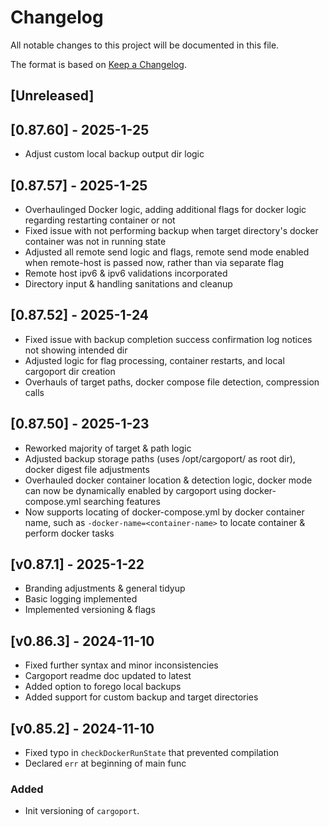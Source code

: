 # Changelog

All notable changes to this project will be documented in this file.

The format is based on [Keep a Changelog](https://keepachangelog.com/en/1.0.0/).

## [Unreleased]

## [0.87.60] - 2025-1-25
- Adjust custom local backup output dir logic

## [0.87.57] - 2025-1-25
- Overhaulinged Docker logic, adding additional flags for docker logic regarding restarting container or not
- Fixed issue with not performing backup when target directory's docker container was not in running state
- Adjusted all remote send logic and flags, remote send mode enabled when remote-host is passed now, rather than via separate flag
- Remote host ipv6 & ipv6 validations incorporated
- Directory input & handling sanitations and cleanup

## [0.87.52] - 2025-1-24
- Fixed issue with backup completion success confirmation log notices not showing intended dir
- Adjusted logic for flag processing, container restarts, and local cargoport dir creation 
- Overhauls of target paths, docker compose file detection, compression calls

## [0.87.50] - 2025-1-23
- Reworked majority of target & path logic
- Adjusted backup storage paths (uses /opt/cargoport/ as root dir), docker digest file adjustments
- Overhauled docker container location & detection logic, docker mode can now be dynamically enabled by cargoport using docker-compose.yml searching features
- Now supports locating of docker-compose.yml by docker container name, such as `-docker-name=<container-name>` to locate container & perform docker tasks

## [v0.87.1] - 2025-1-22
- Branding adjustments & general tidyup
- Basic logging implemented
- Implemented versioning & flags

## [v0.86.3] - 2024-11-10
- Fixed further syntax and minor inconsistencies
- Cargoport readme doc updated to latest
- Added option to forego local backups
- Added support for custom backup and target directories

## [v0.85.2] - 2024-11-10
- Fixed typo in `checkDockerRunState` that prevented compilation
- Declared `err` at beginning of main func

### Added

- Init versioning of `cargoport`.
